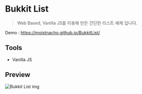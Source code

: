 # Bukkit List
> Web Based, Vanilla JS를 이용해 만든 간단한 리스트 예제 입니다.

Demo : https://moistnacho.github.io/BukkitList/

## Tools
+ Vanilla JS

## Preview
![Bukkit List img](https://user-images.githubusercontent.com/59498305/98068799-7024e980-1ea0-11eb-9318-ecbafe22e313.png)
